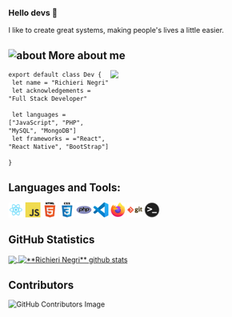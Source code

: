 ### Hello devs 👋

I like to create great systems, making people's lives a little easier.

## <img width="45" alt="about" src="https://raw.github.com/elizarov/elizarov/master/about.png"> More about me

<img align="right" width="300" src="https://i2.wp.com/allhtaccess.info/wp-content/uploads/2018/03/programming.gif?fit=1281%2C716&ssl=1" />

```JSX
export default class Dev {
 let name = "Richieri Negri"
 let acknowledgements = "Full Stack Developer"
 
 let languages = ["JavaScript", "PHP", "MySQL", "MongoDB"]
 let frameworks = ="React", "React Native", "BootStrap"]

}
```

## **Languages and Tools:**  

<code><img height="30" src="https://raw.githubusercontent.com/github/explore/80688e429a7d4ef2fca1e82350fe8e3517d3494d/topics/react/react.png"></code>
<code><img height="30" src="https://raw.githubusercontent.com/github/explore/80688e429a7d4ef2fca1e82350fe8e3517d3494d/topics/javascript/javascript.png"></code>
<code><img height="30" src="https://raw.githubusercontent.com/github/explore/80688e429a7d4ef2fca1e82350fe8e3517d3494d/topics/html/html.png"></code>
<code><img height="30" src="https://raw.githubusercontent.com/github/explore/80688e429a7d4ef2fca1e82350fe8e3517d3494d/topics/css/css.png"></code>
<code><img height="30" src="https://raw.githubusercontent.com/github/explore/80688e429a7d4ef2fca1e82350fe8e3517d3494d/topics/php/php.png"></code>
<code><img height="30" src="https://raw.githubusercontent.com/github/explore/80688e429a7d4ef2fca1e82350fe8e3517d3494d/topics/visual-studio-code/visual-studio-code.png"></code>
<code><img height="30" src="https://raw.githubusercontent.com/github/explore/80688e429a7d4ef2fca1e82350fe8e3517d3494d/topics/firefox/firefox.png"></code>
<code><img height="30" src="https://raw.githubusercontent.com/github/explore/80688e429a7d4ef2fca1e82350fe8e3517d3494d/topics/git/git.png"></code>
<code><img height="30" src="https://raw.githubusercontent.com/github/explore/80688e429a7d4ef2fca1e82350fe8e3517d3494d/topics/terminal/terminal.png"></code>

## **GitHub Statistics**

<a href="https://github.com/RuivoTech">
  <img align="center" src="https://github-readme-stats.vercel.app/api/top-langs/?username=ruivotech&theme=dracula&hide_langs_below=1" />
</a>

<a href="https://github.com/RuivoTech">
 <img align="center" src="https://github-readme-stats.vercel.app/api?username=RuivoTech&show_icons=true&theme=dracula&line_height=27" alt="**Richieri Negri** github stats"/>
</a>

## **Contributors**

![GitHub Contributors Image](https://contrib.rocks/image?repo=RuivoTech/cem-react)
